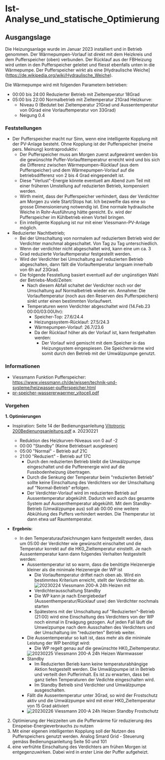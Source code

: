 # Ist-Analyse_und_statische_Optimierung

## Ausgangslage

Die Heizungsanlage wurde im Januar 2023 installiert und in Betrieb genommen. Der Wärmepumpen-Vorlauf ist direkt mit dem Heizkreis und dem Pufferspeicher (oben) verbunden. Der Rücklauf aus der FBHeizung wird unten in den Pufferspeicher geleitet und fliesst ebenfalls unten in die Wärmepumpe. Der Pufferspeicher wirkt als eine [Hydraulische Weiche] (https://de.wikipedia.org/wiki/Hydraulische_Weiche).

Die Wärmepumpe wird mit folgenden Parametern betrieben:
- 00:00 bis 24:00 Reduzierter Betrieb mit Zieltemperatur 18Grad
- 05:00 bis 22:00 Normalbetrieb mit Zieltemperatur 21Grad
Heizkurve:
  - Niveau 0 (Bedutet bei Zieltemperatur 21Grad und Aussentemperatur von 0Grad eine Vorlauftemperatur von 33Grad)
  - Neigung 0.4

### Feststellungen

- Der Pufferspeicher macht nur Sinn, wenn eine intelligente Kopplung mit der PV-Anlage besteht. Ohne Kopplung ist der Pufferspeicher (meine pers. Meinung) kontraproduktiv:
  - Der Pufferspeicher muss am Morgen zuerst aufgewärmt werden bis die gewünschte Puffer-Vorlaufttemperatrur erreicht wird und bis sich die Differenz zwischen Wärmepumpen-Rücklauf (aus dem Pufferspeicher) und dem Wärmepumpen-Vorlauf auf die betriebsdifferenz von 2 bis 4 Grad eingependelt ist.
  - Diese "Verlust"-Energie könnte eventuell am Abend zum Teil mit einer früheren Umstellung auf reduzierten Betrieb, kompensiert werden.
  - Wirth meint, dass der Pufferspeicher verhindert, dass der Verdichter am Morgen zu viele Start/Stops hat. Ich bezweifle das eine so grosse Dimensionierung notwendig ist. Eine normale hydraulische Weiche in Rohr-Ausführung hätte gereicht. Ev. wird der Pufferspeicher im Kühlbetrieb einen Vorteil bringen.
  - Ein intelligente Kopplung ist nur mit einer Viessmann-PV-Anlage möglich.
- Reduzierter Nachtbetrieb;
  - Bei der Umschaltung von normalem auf reduziertem Betrieb wird der Verdichter manchmal abgeschaltet. Von Tag zu Tag unterschiedlich. 
  - Wenn der verdichter nicht abgeschaltet wird, kann eine um ca. 3 Grad reduzierte Vorlauftemperatur festgestellt werden. 
  - Wird der Verdichter bei Umschaltung auf reduzierten Betrieb abgeschalten, dann fällt die Vorlauftemperatur langsam innerhalb von 6h auf 23Grad.
  - Die folgende Fesstellung basiert eventuell auf der ungünstigen Wahl der Betriebs-Modi/Zeiten:
    - Nach diesem Abfall schaltet der Verdichter noch vor der Umschaltung auf Normalbetrieb wieder ein. Annahme: Die Vorlauftemperatur (noch aus den Reserven des Pufferspeichers) sinkt unter einen bestimmten Vorlaufwert.
    - Temperaturen wenn Verdichter abgeschaltet wird (14.Feb.23 00:00/03:00Uhr): 
      - Speicher-Top: 27.6/24.4
      - Heizungssystem-Rücklauf: 27.5/24.3
      - Wärmepumpen-Vorlauf: 26.7/23.6
      - Da der Rücklauf höher als der Vorlauf ist, kann festgehalten werden: 
        - Der Vorlauf wird gemischt mit dem Speicher in das Heizungsystem eingespiesen. Die Speicherwärme wird somit durch den Betrieb mit der Umwälzpumpe genutzt.

### Informationen
- Viessmann Funktion Pufferspeicher: https://www.viessmann.ch/de/wissen/technik-und-systeme/heizwasser-pufferspeicher.html
- [pr-speicher-wassererwaermer_vitocell.pdf](https://github.com/mktech-gh/SmartHome-and-IoT/files/10737146/pr-speicher-wassererwaermer_vitocell.pdf)

### Vorgehen

__1. Optimierungen__ 
- Inspiration: Seite 14 der Bedienungsanleitung [Vitotronic 200Bedienungsanleitung.pdf](https://github.com/mktech-gh/SmartHome-and-IoT/files/10737513/Vitotronic.200Bedienungsanleitung.pdf)
  a. 20230221
  - Reduktion des Heizkurven-Niveaus von 0 auf -2
  - 00:00 "Standby" (Keine Betriebsart ausgelesen)
  - 05:00 "Normal" - Betrieb auf 21C
  - 21:00 "Reduziert" - Betrieb auf 17C
    - Durch den reduzierten Betrieb bleibt die Umwälzpumpe eingeschaltet und die Pufferenergie wird auf die Fussbodenheizung übertragen.
    - Durch die Senkung der Temperatur beim "reduzierten Betrieb" sollte keine Einschaltung des Verdichters vor der Umschaltung auf "Normal-Betrieb" erfolgen.
    - Der Verdichter-Vorlauf wird im reduzierten Betrieb auf Aussentemperatur abgekühlt. Dadurch wird auch das gesamte System auf Aussenthemperatur abgekühlt. Mit dem Standby-Betrieb (Umwälzpumpe aus) soll ab 00:00 eine weitere Abkühlung des Puffers verhindert werden. Die Themperatur ist dann etwa uaf Raumtemperatur.

 - __Ergebnis:__
  
    - In den Temperaturaufzeichnungen kann festgestellt werden, dass um 05:00 der Verdichter wie gewünscht einschaltet und die Temperatur korrekt auf die HK0_Zieltemperatur einstellt. Je nach Aussentemperatur kann dann folgendes Verhalten festgestellt werden:
      - Aussentemperatur ist so warm, dass die benötigte Heizenergie kleiner als die minimale Heizenergie der WP ist
        - Die Vorlauftemperatur driftet nach oben ab. Wird ein bestimmtes Kriterium erreicht, stellt der Verdichter ab.
        - ![20230224 Viessmann 200-A 24h Heizen mit Verdichterausschaltung Standby ](https://user-images.githubusercontent.com/102212594/221433771-465104e4-09b7-4b4b-aebf-3aa217598dd5.png)
        - Die WP kann je nach Energiebedarf (Aussenthemperatur/Rücklauf usw) den Verdichter nochmals starten
        - Spätestens mit der Umschaltung auf "Reduzierten"-Betrieb (21:00) wird eine Einschaltung des Verdichters von der WP noch einmal in Erwägung gezogen. Auf jeden Fall läuft die Umwelzpumpe nach dem Ausschalten des Verdichters und der Umschaltung iim "reduzierten" Betrieb weiter.
      - Die Aussentemperatur so kalt ist, dass mehr als die minimale Leistung der WP benötigt wird:
        - Die WP regelt genau auf die gewünschte HK0_Zieltemperatur.
      - ![20230225 Viessmann 200-A 24h Heizen Warmwasser Standby  ](https://user-images.githubusercontent.com/102212594/221435098-3bc5c98e-79bc-4266-9a65-7d2ae610f6ca.png)
        - Im Reduzierten Berieb kann keine temperaturabhängige Aktion festgestellt werden. Die Umwälzpumpe ist in Betrieb und verteilt den Pufferinhalt. Es ist zu erwarten, dass bei ganz tiefen Temperaturen der Vedichte eingeschalten wird.
        - Im Standby Betreib sind Verdichter und Umwälzpumpe ausgeschalten. 
      - Fällt die Aussentemperatur unter 3Grad, so wird der Frostschutz aktiv und die Umwälzpumpe wird mit einer HK0_Zieltemperatur von 15 Grad aktiviert
      - ![20230226 Viessmann 200-A 24h Heizen Standby Frostschutz ](https://user-images.githubusercontent.com/102212594/221435357-e3aa56ed-d3d5-4e73-9961-06e1bcae5b95.png)
   

2. Optimierung der Heizzeiten um die Pufferwärme für reduzierung des Einspeise-Energieverbrauchs zu nutzen
3. Mit einer eigenen intelligenten Kopplung soll der Nutzen des Pufferspeichers genutzt werden. Analog Smard Grid - Steuerung gemäss Bedienungsanleitung Seite 50 und 101 
4. eine verfrühte Einschaltung des Verdichters am frühen Morgen ist entgegenzuwirken. Dabei wird in erster Linie der Puffer aufgeheizt.


